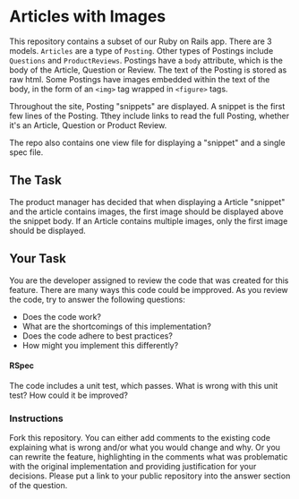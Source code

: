 # Articles with Images

This repository contains a subset of our Ruby on Rails app. There are 3 models.
`Articles` are a type of `Posting`. Other types of Postings include `Questions` and `ProductReviews`. 
Postings have a `body` attribute, which is the body of the Article, Question or Review. 
The text of the Posting is stored as raw html. Some Postings have images embedded within the text of the body, in the form of an `<img>` tag wrapped in `<figure>` tags.

Throughout the site,  Posting "snippets" are displayed. A snippet is the first few lines of the Posting. 
Tthey include links to read the full Posting, whether it's an Article, Question or Product Review.  

The repo also contains one view file for displaying a "snippet" and a single spec file.

## The Task
The product manager has decided that 
when displaying a Article "snippet" and the article contains images, the first image should be displayed above the snippet body. 
If an Article contains multiple images, only the first image should be displayed.

## Your Task
You are the developer assigned to review the code that was created for this feature. There are many ways this code could be impproved.
As you review the code, try to answer the following questions:

- Does the code work?
- What are the shortcomings of this implementation?
- Does the code adhere to best practices?
- How might you implement this differently?

#### RSpec
The code includes a unit test, which passes. What is wrong with this unit test? How could it be improved?

### Instructions
Fork this repository. You can either add comments to the existing code explaining what is wrong and/or what you would change and why. 
Or you can rewrite the feature, highlighting in the comments what was problematic with the original implementation and providing justification for your decisions. 
Please put a link to your public repository into the answer section of the question.
